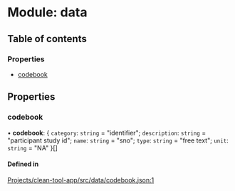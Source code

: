 # Module: data

## Table of contents

### Properties

- [codebook](../wiki/data#codebook)

## Properties

### codebook

• **codebook**: { `category`: `string` = "identifier"; `description`: `string` = "participant study id"; `name`: `string` = "sno"; `type`: `string` = "free text"; `unit`: `string` = "NA" }[]

#### Defined in

[Projects/clean-tool-app/src/data/codebook.json:1](https://github.com/yuckyh/clean-tool-app/blob/e8c585b/src/data/codebook.json#L1)
